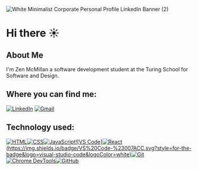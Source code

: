 ![White Minimalist Corporate Personal Profile LinkedIn Banner (2)](https://github.com/zenmcmillan/zenmcmillan/assets/121205752/312af8b7-4643-4c60-a6e2-c86e2aebb79a)

# Hi there ☀

## About Me

I'm Zen McMillan a software development student at the Turing School for Software and Design.

## Where you can find me:
[![LinkedIn](https://img.shields.io/badge/linkedin-%230077B5.svg?style=for-the-badge&logo=linkedin&logoColor=white)](https://www.linkedin.com/in/zen-mcmillan/)
[![Gmail](https://img.shields.io/badge/Gmail-D14836?style=for-the-badge&logo=gmail&logoColor=white)](mailto:you@example.com)


## Technology used:

[![HTML](https://img.shields.io/badge/HTML-%23E34F26.svg?style=for-the-badge&logo=html5&logoColor=white)](https://developer.mozilla.org/en-US/docs/Web/HTML)[![CSS](https://img.shields.io/badge/CSS-%231572B6.svg?style=for-the-badge&logo=css3&logoColor=white)](https://developer.mozilla.org/en-US/docs/Web/CSS)[![JavaScript](https://img.shields.io/badge/JavaScript-%23F7DF1E.svg?style=for-the-badge&logo=javascript&logoColor=black)](https://developer.mozilla.org/en-US/docs/Web/JavaScript)[![VS Code]![React](https://img.shields.io/badge/react-%2320232a.svg?style=for-the-badge&logo=react&logoColor=%2361DAFB)(https://img.shields.io/badge/VS%20Code-%23007ACC.svg?style=for-the-badge&logo=visual-studio-code&logoColor=white)](https://code.visualstudio.com/)[![Git](https://img.shields.io/badge/Git-%23F05032.svg?style=for-the-badge&logo=git&logoColor=white)](https://git-scm.com/)[![Chrome DevTools](https://img.shields.io/badge/Chrome%20DevTools-%234285F4.svg?style=for-the-badge&logo=google-chrome&logoColor=white)](https://developers.google.com/web/tools/chrome-devtools)[![GitHub](https://img.shields.io/badge/GitHub-%23121011.svg?style=for-the-badge&logo=github&logoColor=white)](https://github.com/)

